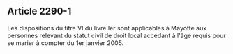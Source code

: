 Article 2290-1
----
Les dispositions du titre VI du livre Ier sont applicables à Mayotte aux
personnes relevant du statut civil de droit local accédant à l'âge requis pour
se marier à compter du 1er janvier 2005.

